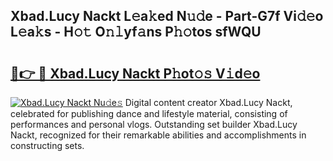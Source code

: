 ## Xbad.Lucy Nackt L𝚎a𝚔ed N𝚞𝚍e - Part-G7f Vi𝚍𝚎o L𝚎a𝚔s - H𝚘𝚝 O𝚗𝚕yf𝚊ns P𝚑𝚘tos sfWQU

# <h2><a href="http://kfaitrb.oniu.top/?m=Xbad.Lucy+Nackt">🔗👉 🔴 Xbad.Lucy Nackt P𝚑ot𝚘𝚜 V𝚒d𝚎o</a></h2>

[![Xbad.Lucy Nackt Nu𝚍e𝚜](https://i.imgur.com/0qMVB7G.gif)](http://kfaitrb.oniu.top/?m=Xbad.Lucy+Nackt)
Digital content creator Xbad.Lucy Nackt, celebrated for publishing dance and lifestyle material, consisting of performances and personal vlogs. Outstanding set builder Xbad.Lucy Nackt, recognized for their remarkable abilities and accomplishments in constructing sets.  
